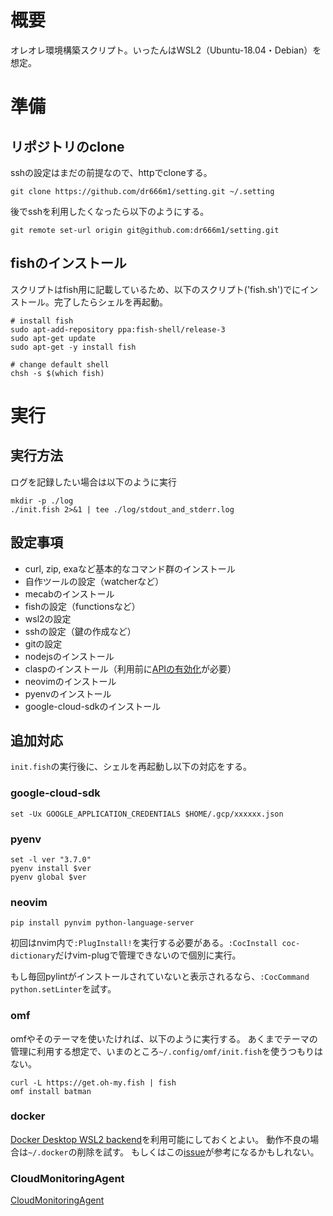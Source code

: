 # 概要
オレオレ環境構築スクリプト。いったんはWSL2（Ubuntu-18.04・Debian）を想定。

# 準備
## リポジトリのclone
sshの設定はまだの前提なので、httpでcloneする。
```
git clone https://github.com/dr666m1/setting.git ~/.setting
```
後でsshを利用したくなったら以下のようにする。

```
git remote set-url origin git@github.com:dr666m1/setting.git
```

## fishのインストール
スクリプトはfish用に記載しているため、以下のスクリプト('fish.sh')でにインストール。完了したらシェルを再起動。
```
# install fish
sudo apt-add-repository ppa:fish-shell/release-3
sudo apt-get update
sudo apt-get -y install fish

# change default shell
chsh -s $(which fish)
```

# 実行
## 実行方法
ログを記録したい場合は以下のように実行
```
mkdir -p ./log
./init.fish 2>&1 | tee ./log/stdout_and_stderr.log
```

## 設定事項
- curl, zip, exaなど基本的なコマンド群のインストール
- 自作ツールの設定（watcherなど）
- mecabのインストール
- fishの設定（functionsなど）
- wsl2の設定
- sshの設定（鍵の作成など）
- gitの設定
- nodejsのインストール
- claspのインストール（利用前に[APIの有効化](https://script.google.com/home/usersettings)が必要）
- neovimのインストール
- pyenvのインストール
- google-cloud-sdkのインストール

## 追加対応
`init.fish`の実行後に、シェルを再起動し以下の対応をする。

### google-cloud-sdk
```
set -Ux GOOGLE_APPLICATION_CREDENTIALS $HOME/.gcp/xxxxxx.json
```

### pyenv
```
set -l ver "3.7.0"
pyenv install $ver
pyenv global $ver
```

### neovim
```
pip install pynvim python-language-server
```
初回はnvim内で`:PlugInstall!`を実行する必要がある。`:CocInstall coc-dictionary`だけvim-plugで管理できないので個別に実行。

もし毎回pylintがインストールされていないと表示されるなら、`:CocCommand python.setLinter`を試す。

### omf
omfやそのテーマを使いたければ、以下のように実行する。
あくまでテーマの管理に利用する想定で、いまのところ`~/.config/omf/init.fish`を使うつもりはない。
```
curl -L https://get.oh-my.fish | fish
omf install batman
```

### docker
[Docker Desktop WSL2 backend](https://docs.docker.com/docker-for-windows/wsl/)を利用可能にしておくとよい。
動作不良の場合は`~/.docker`の削除を試す。
もしくはこの[issue](https://github.com/docker/compose/issues/7495)が参考になるかもしれない。

### CloudMonitoringAgent
[CloudMonitoringAgent](https://cloud.google.com/monitoring/agent/installation)
